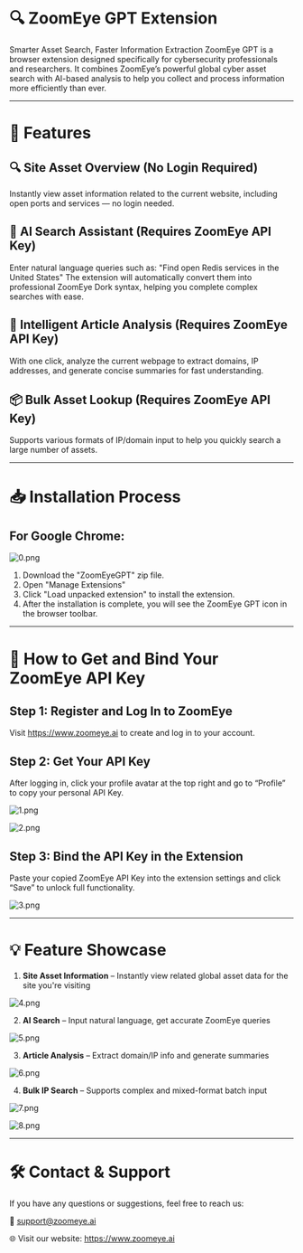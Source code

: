 # 🔍 ZoomEye GPT Extension

Smarter Asset Search, Faster Information Extraction
ZoomEye GPT is a browser extension designed specifically for cybersecurity professionals and researchers. It combines ZoomEye’s powerful global cyber asset search with AI-based analysis to help you collect and process information more efficiently than ever.

---

# 🚀 Features

## 🔍 Site Asset Overview (No Login Required)
Instantly view asset information related to the current website, including open ports and services — no login needed.

## 🧠 AI Search Assistant (Requires ZoomEye API Key)

Enter natural language queries such as: "Find open Redis services in the United States"
The extension will automatically convert them into professional ZoomEye Dork syntax, helping you complete complex searches with ease.

## 📄 Intelligent Article Analysis (Requires ZoomEye API Key)

With one click, analyze the current webpage to extract domains, IP addresses, and generate concise summaries for fast understanding.

## 📦 Bulk Asset Lookup (Requires ZoomEye API Key)

Supports various formats of IP/domain input to help you quickly search a large number of assets.

---

# 📥 Installation Process
## For Google Chrome:
![0.png](https://raw.githubusercontent.com/zoomeye-ai/ZoomEye-GPT/main/images/0.png)

1. Download the "ZoomEyeGPT" zip file.
2. Open "Manage Extensions"
3. Click "Load unpacked extension" to install the extension.
4. After the installation is complete, you will see the ZoomEye GPT icon in the browser toolbar. 

---

# 🔑 How to Get and Bind Your ZoomEye API Key

## Step 1: Register and Log In to ZoomEye

Visit https://www.zoomeye.ai  to create and log in to your account.

## Step 2: Get Your API Key

After logging in, click your profile avatar at the top right and go to “Profile” to copy your personal API Key.

![1.png](https://raw.githubusercontent.com/zoomeye-ai/ZoomEye-GPT/main/images/1.png)

![2.png](https://raw.githubusercontent.com/zoomeye-ai/ZoomEye-GPT/main/images/2.png)

## Step 3: Bind the API Key in the Extension

Paste your copied ZoomEye API Key into the extension settings and click “Save” to unlock full functionality.

![3.png](https://raw.githubusercontent.com/zoomeye-ai/ZoomEye-GPT/main/images/3.png)

---

# 💡 Feature Showcase
1. **Site Asset Information** – Instantly view related global asset data for the site you're visiting

![4.png](https://raw.githubusercontent.com/zoomeye-ai/ZoomEye-GPT/main/images/4.png)

2. **AI Search** – Input natural language, get accurate ZoomEye queries

![5.png](https://raw.githubusercontent.com/zoomeye-ai/ZoomEye-GPT/main/images/5.png)

3. **Article Analysis** – Extract domain/IP info and generate summaries

![6.png](https://raw.githubusercontent.com/zoomeye-ai/ZoomEye-GPT/main/images/6.png)

4. **Bulk IP Search** – Supports complex and mixed-format batch input

![7.png](https://raw.githubusercontent.com/zoomeye-ai/ZoomEye-GPT/main/images/7.png)

![8.png](https://raw.githubusercontent.com/zoomeye-ai/ZoomEye-GPT/main/images/8.png)

---

# 🛠️ Contact & Support

If you have any questions or suggestions, feel free to reach us:

📧 [support@zoomeye.ai](mailto:support@zoomeye.ai) 

🌐 Visit our website: https://www.zoomeye.ai 
